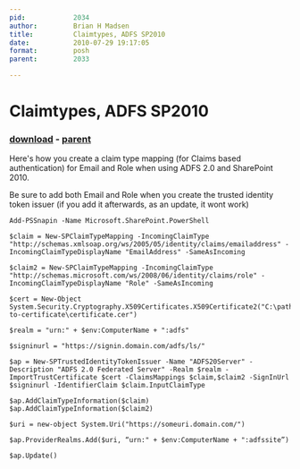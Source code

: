```yaml
---
pid:            2034
author:         Brian H Madsen
title:          Claimtypes, ADFS SP2010
date:           2010-07-29 19:17:05
format:         posh
parent:         2033

---
```


# Claimtypes, ADFS SP2010

### [download](//scripts/2034.ps1) - [parent](//scripts/2033.md)

Here's how you create a claim type mapping (for Claims based authentication) for Email and Role when using ADFS 2.0 and SharePoint 2010.

Be sure to add both Email and Role when you create the trusted identity token issuer (if you add it afterwards, as an update, it wont work)

```posh
Add-PSSnapin -Name Microsoft.SharePoint.PowerShell

$claim = New-SPClaimTypeMapping -IncomingClaimType "http://schemas.xmlsoap.org/ws/2005/05/identity/claims/emailaddress" -IncomingClaimTypeDisplayName "EmailAddress" -SameAsIncoming

$claim2 = New-SPClaimTypeMapping -IncomingClaimType "http://schemas.microsoft.com/ws/2008/06/identity/claims/role" -IncomingClaimTypeDisplayName "Role" -SameAsIncoming

$cert = New-Object System.Security.Cryptography.X509Certificates.X509Certificate2("C:\path-to-certificate\certificate.cer")

$realm = "urn:" + $env:ComputerName + ":adfs"

$signinurl = "https://signin.domain.com/adfs/ls/"

$ap = New-SPTrustedIdentityTokenIssuer -Name "ADFS20Server" -Description "ADFS 2.0 Federated Server" -Realm $realm -ImportTrustCertificate $cert -ClaimsMappings $claim,$claim2 -SignInUrl $signinurl -IdentifierClaim $claim.InputClaimType

$ap.AddClaimTypeInformation($claim)
$ap.AddClaimTypeInformation($claim2)

$uri = new-object System.Uri("https://someuri.domain.com/")

$ap.ProviderRealms.Add($uri, “urn:" + $env:ComputerName + ":adfssite”)

$ap.Update()
```

